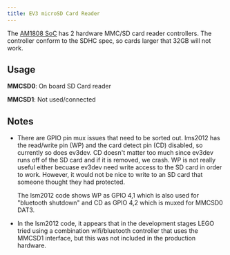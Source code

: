 ```yaml
---
title: EV3 microSD Card Reader
---
```


The [AM1808 SoC](../ev3-processor) has 2 hardware MMC/SD card reader controllers.
The controller conform to the SDHC spec, so cards larger that 32GB will not work.

## Usage

__MMCSD0__: On board SD Card reader

__MMCSD1__: Not used/connected

## Notes

*   There are GPIO pin mux issues that need to be sorted out. lms2012 has the read/write pin (WP) and the card detect pin (CD) disabled, so currently so does ev3dev. CD doesn't matter too much since ev3dev runs off of the SD card and if it is removed, we crash. WP is not really useful either becuase ev3dev need write access to the SD card in order to work. However, it would not be nice to write to an SD card that someone thought they had protected.

    The lsm2012 code shows WP as GPIO 4,1 which is also used for "bluetooth shutdown" and CD as GPIO 4,2 which is muxed for MMCSD0 DAT3. 

*   In the lsm2012 code, it appears that in the development stages LEGO tried using a combination wifi/bluetooth controller that uses the MMCSD1 interface, but this was not included in the production hardware.